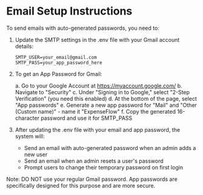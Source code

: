 # Email Setup Instructions

To send emails with auto-generated passwords, you need to:

1. Update the SMTP settings in the .env file with your Gmail account details:

   ```
   SMTP_USER=your_email@gmail.com
   SMTP_PASS=your_app_password_here
   ```

2. To get an App Password for Gmail:

   a. Go to your Google Account at https://myaccount.google.com/
   b. Navigate to "Security"
   c. Under "Signing in to Google," select "2-Step Verification" (you need this enabled)
   d. At the bottom of the page, select "App passwords"
   e. Generate a new app password for "Mail" and "Other (Custom name)" - name it "ExpenseFlow"
   f. Copy the generated 16-character password and use it for SMTP_PASS

3. After updating the .env file with your email and app password, the system will:
   - Send an email with auto-generated password when an admin adds a new user
   - Send an email when an admin resets a user's password
   - Prompt users to change their temporary password on first login

Note: DO NOT use your regular Gmail password. App passwords are specifically designed for this purpose and are more secure.
